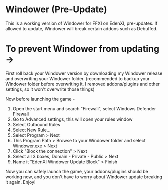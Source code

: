 # Windower (Pre-Update)
This is a working version of Windower for FFXI on EdenXI, pre-updates.
If allowed to update, Windower will break certain addons such as Debuffed.

# To prevent Windower from updating ->
First roll back your Windower version by downloading my Windower release and overwriting your Windower folder. 
(recommended to backup your Windower folder before overwriting it. I removed addons/plugins and other settings, so it won't overwrite those things)

Now before launching the game -
1. Open the start menu and search "Firewall", select Windows Defender Firewall
2. Go to Advanced settings, this will open your rules window
3. Select Outbound Rules
4. Select New Rule...
5. Select Program > Next
6. This Program Path > Browse to your Windower folder and select Windower.exe > Next
7. Click "Block the connection" > Next
8. Select all 3 boxes, Domain - Private - Public > Next
9. Name it "EdenXI Windower Update Block" > Finish

Now you can safely launch the game, your addons/plugins should be working now, and you don't have to worry about Windower update breaking it again. Enjoy!
